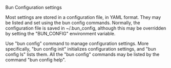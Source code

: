 Bun Configuration settings

Most settings are stored in a configuration file, in YAML format. They may be listed
and set using the bun config commands. Normally, the configuration file is saved in
~/.bun_config, although this may be overridden by setting the "BUN_CONFIG" environment
variable.

Use "bun config" command to manage configuration settings. More specifically, 
"bun config init" initializes configuration settings, and "bun config ls" lists them.
All the "bun config" commands may be listed by the command "bun config help".

